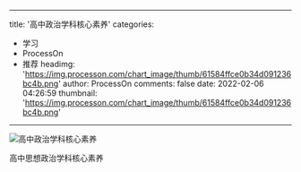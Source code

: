 
---
title: '高中政治学科核心素养'
categories: 
 - 学习
 - ProcessOn
 - 推荐
headimg: 'https://img.processon.com/chart_image/thumb/61584ffce0b34d091236bc4b.png'
author: ProcessOn
comments: false
date: 2022-02-06 04:26:59
thumbnail: 'https://img.processon.com/chart_image/thumb/61584ffce0b34d091236bc4b.png'
---

<div>   
<img class="thumb" alt="高中政治学科核心素养" src="https://img.processon.com/chart_image/thumb/61584ffce0b34d091236bc4b.png" referrerpolicy="no-referrer">
<p>高中思想政治学科核心素养</p>  
</div>
            